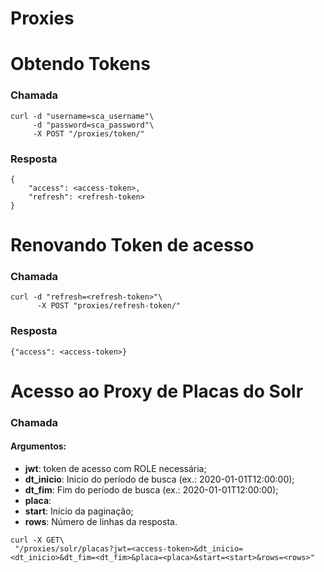 # Proxies

# Obtendo Tokens

### Chamada
```
curl -d "username=sca_username"\
     -d "password=sca_password"\
     -X POST "/proxies/token/"
```

### Resposta
```
{
    "access": <access-token>,
    "refresh": <refresh-token>
}
```

# Renovando Token de acesso

### Chamada

```
curl -d "refresh=<refresh-token>"\
      -X POST "proxies/refresh-token/"
```

### Resposta

```
{"access": <access-token>}
```

# Acesso ao Proxy de Placas do Solr

### Chamada
#### Argumentos:
 - **jwt**: token de acesso com ROLE necessária;
 - **dt_inicio**: Inicio do período de busca (ex.: 2020-01-01T12:00:00);
 - **dt_fim**: Fim do período de busca (ex.: 2020-01-01T12:00:00);
 - **placa**:
 - **start**: Início da paginação;
 - **rows**: Número de linhas da resposta.

```
curl -X GET\
 "/proxies/solr/placas?jwt=<access-token>&dt_inicio=<dt_inicio>&dt_fim=<dt_fim>&placa=<placa>&start=<start>&rows=<rows>"
```
